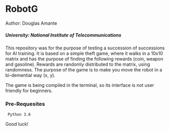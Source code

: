 # RobotG

Author: Douglas Amante 
##### University: National Institute of Telecommunications

This repository was for the purpose of testing a succession of successions for AI training. It is based on a simple theft game, where it walks in a 10x10 matrix and has the purpose of finding the following rewards (coin, weapon and gasoline). Rewards are randomly distributed to the matrix, using randomness. The purpose of the game is to make you move the robot in a bi-demential way (x, y).

The game is being compiled in the terminal, so its interface is not user friendly for beginners.

### Pre-Requesites 

` Python 3.6`

Good luck!
